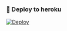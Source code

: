 ### 🚀 Deploy to heroku
[![Deploy](https://www.herokucdn.com/deploy/button.svg)](https://heroku.com/deploy?template=https://github.com/Rufo7/Rufo_31bot/import)
